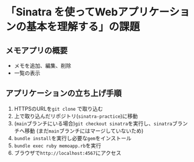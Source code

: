 # 「Sinatra を使ってWebアプリケーションの基本を理解する」の課題
## メモアプリの概要
- メモを追加、編集、削除
- 一覧の表示

## アプリケーションの立ち上げ手順
1. HTTPSのURLを`git clone` で取り込む
2. 上で取り込んだリポジトリ(`sinatra-practice`)に移動
3. (`main`ブランチにいる場合)`git checkout sinatra`を実行し、`sinatra`ブランチへ移動
  (まだ`main`ブランチにはマージしていないため)
4. `bundle install`を実行し必要な`gem`をインストール
5. `bundle exec ruby memoapp.rb`を実行
6. ブラウザで`http://localhost:4567`にアクセス
